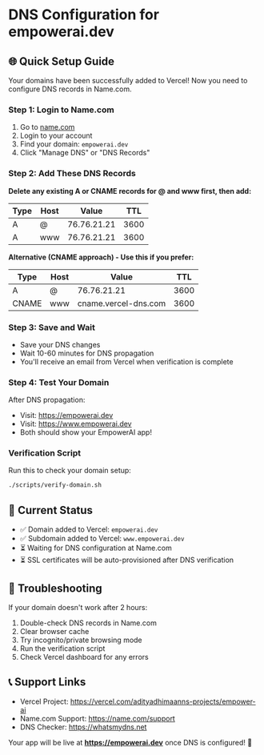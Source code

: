 # DNS Configuration for empowerai.dev

## 🌐 Quick Setup Guide

Your domains have been successfully added to Vercel! Now you need to configure DNS records in Name.com.

### Step 1: Login to Name.com
1. Go to [name.com](https://name.com)
2. Login to your account
3. Find your domain: `empowerai.dev`
4. Click "Manage DNS" or "DNS Records"

### Step 2: Add These DNS Records

**Delete any existing A or CNAME records for @ and www first, then add:**

| Type | Host | Value           | TTL  |
|------|------|-----------------|------|
| A    | @    | 76.76.21.21    | 3600 |
| A    | www  | 76.76.21.21    | 3600 |

**Alternative (CNAME approach) - Use this if you prefer:**

| Type  | Host | Value                | TTL  |
|-------|------|----------------------|------|
| A     | @    | 76.76.21.21         | 3600 |
| CNAME | www  | cname.vercel-dns.com | 3600 |

### Step 3: Save and Wait
- Save your DNS changes
- Wait 10-60 minutes for DNS propagation
- You'll receive an email from Vercel when verification is complete

### Step 4: Test Your Domain
After DNS propagation:
- Visit: https://empowerai.dev
- Visit: https://www.empowerai.dev
- Both should show your EmpowerAI app!

### Verification Script
Run this to check your domain setup:
```bash
./scripts/verify-domain.sh
```

## 📱 Current Status
- ✅ Domain added to Vercel: `empowerai.dev`
- ✅ Subdomain added to Vercel: `www.empowerai.dev`
- ⏳ Waiting for DNS configuration at Name.com
- ⏳ SSL certificates will be auto-provisioned after DNS verification

## 🔧 Troubleshooting
If your domain doesn't work after 2 hours:
1. Double-check DNS records in Name.com
2. Clear browser cache
3. Try incognito/private browsing mode
4. Run the verification script
5. Check Vercel dashboard for any errors

## 📞 Support Links
- Vercel Project: https://vercel.com/adityadhimaanns-projects/empower-ai
- Name.com Support: https://name.com/support
- DNS Checker: https://whatsmydns.net

Your app will be live at **https://empowerai.dev** once DNS is configured! 🚀
